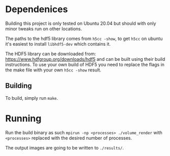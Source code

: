 # Dependenices

Building this project is only tested on Ubuntu 20.04 but should with only minor tweaks run on other locations.

The paths to the hdf5 library comes from `h5cc -show`, to get `h5cc` on ubuntu it's easiest to install `libhdf5-dev` which contains it.

The HDF5 library can be downloaded from: https://www.hdfgroup.org/downloads/hdf5 and can be built using their build instructions.
To use your own build of HDF5 you need to replace the flags in the make file with your own `h5cc -show` result.

## Building

To build, simply run `make`.

# Running

Run the build binary as such `mpirun -np <processes> ./volume_render` with `<processes>` replaced with the desired number of processes.

The output images are going to be written to `./results/`.
